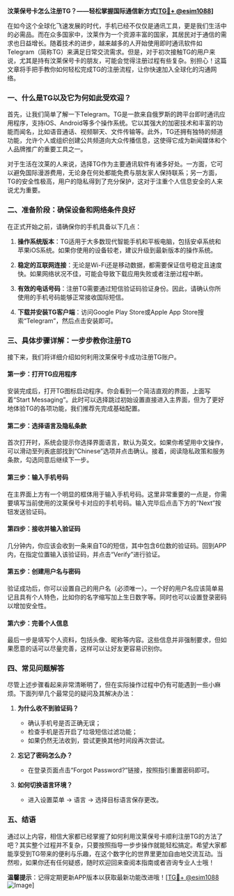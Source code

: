 **汶莱保号卡怎么注册TG？——轻松掌握国际通信新方式[[TG💪+ @esim1088](https://t.me/s/esim1088)]**

在如今这个全球化飞速发展的时代，手机已经不仅仅是通讯工具，更是我们生活中的必需品。而在众多国家中，汶莱作为一个资源丰富的国家，其居民对于通信的需求也日益增长。随着技术的进步，越来越多的人开始使用即时通讯软件如Telegram（简称TG）来满足日常交流需求。但是，对于初次接触TG的用户来说，尤其是持有汶莱保号卡的朋友，可能会觉得注册过程有些复杂。别担心！这篇文章将手把手教你如何轻松完成TG的注册流程，让你快速加入全球化的沟通网络。

### 一、什么是TG以及它为何如此受欢迎？

首先，让我们简单了解一下Telegram。TG是一款来自俄罗斯的跨平台即时通讯应用程序，支持iOS、Android等多个操作系统。它以其强大的加密技术和丰富的功能而闻名，比如语音通话、视频聊天、文件传输等。此外，TG还拥有独特的频道功能，允许个人或组织创建公共频道向大众传播信息，这使得它成为新闻媒体和个人品牌推广的重要工具之一。

对于生活在汶莱的人来说，选择TG作为主要通讯软件有诸多好处。一方面，它可以避免国际漫游费用，无论身在何处都能免费与朋友家人保持联系；另一方面，TG的安全性极高，用户的隐私得到了充分保护，这对于注重个人信息安全的人来说尤为重要。

### 二、准备阶段：确保设备和网络条件良好

在正式开始之前，请确保你的手机具备以下几点：

1. **操作系统版本**：TG适用于大多数现代智能手机和平板电脑，包括安卓系统和苹果iOS系统。如果你使用的设备较老，建议升级到最新版本的操作系统。
   
2. **稳定的互联网连接**：无论是Wi-Fi还是移动数据，都需要保证信号稳定且速度快。如果网络状况不佳，可能会导致下载应用失败或者注册过程中断。

3. **有效的电话号码**：注册TG需要通过短信验证码验证身份。因此，请确认你所使用的手机号码能够正常接收国际短信。

4. **下载并安装TG客户端**：访问Google Play Store或Apple App Store搜索“Telegram”，然后点击安装即可。

### 三、具体步骤详解：一步步教你注册TG

接下来，我们将详细介绍如何利用汶莱保号卡成功注册TG账户。

#### 第一步：打开TG应用程序

安装完成后，打开TG图标启动程序。你会看到一个简洁直观的界面，上面写着“Start Messaging”。此时可以选择跳过初始设置直接进入主界面，但为了更好地体验TG的各项功能，我们推荐先完成基础配置。

#### 第二步：选择语言及隐私条款

首次打开时，系统会提示你选择界面语言，默认为英文。如果你希望用中文操作，可以滑动至列表底部找到“Chinese”选项并点击确认。接着，阅读隐私政策和服务条款，勾选同意后继续下一步。

#### 第三步：输入手机号码

在主界面上方有一个明显的框体用于输入手机号码。这里非常重要的一点是，你需要填写当前使用的汶莱保号卡对应的手机号码。输入完毕后点击下方的“Next”按钮发送验证码。

#### 第四步：接收并输入验证码

几分钟内，你应该会收到一条来自TG的短信，其中包含6位数的验证码。回到APP内，在指定位置输入该验证码，并点击“Verify”进行验证。

#### 第五步：创建用户名与密码

验证成功后，你可以设置自己的用户名（必须唯一）。一个好的用户名应该简单易记且具有个人特色，比如你的名字缩写加上生日数字等。同时也可以设置登录密码以增加安全性。

#### 第六步：完善个人信息

最后一步是填写个人资料，包括头像、昵称等内容。这些信息并非强制要求，但如果愿意的话可以尽量完善，这样可以让好友更容易识别你。

### 四、常见问题解答

尽管上述步骤看起来非常清晰明了，但在实际操作过程中仍有可能遇到一些小麻烦。下面列举几个最常见的疑问及其解决办法：

1. **为什么收不到验证码？**
   - 确认手机号是否正确无误；
   - 检查手机是否开启了垃圾短信过滤功能；
   - 如果仍然无法收到，尝试更换其他时间段再次尝试。

2. **忘记了密码怎么办？**
   - 在登录页面点击“Forgot Password?”链接，按照指引重置密码即可。

3. **如何切换语言环境？**
   - 进入设置菜单 -> 语言 -> 选择目标语言保存更改。

### 五、结语

通过以上内容，相信大家都已经掌握了如何利用汶莱保号卡顺利注册TG的方法了吧？其实整个过程并不复杂，只要按照指导一步步操作就能轻松搞定。希望大家都能享受到TG带来的便利与乐趣，在这个数字化的世界里更加自由地交流互动。当然啦，如果你还有任何疑惑，随时欢迎回来查阅本指南或者咨询专业人士哦！

**温馨提示**：记得定期更新APP版本以获取最新功能改进哦！[[TG💪+ @esim1088](https://t.me/s/esim1088) ![Image](https://i.postimg.cc/4NQfJmqS/Snipaste-2025-05-13-00-14-12.png)]